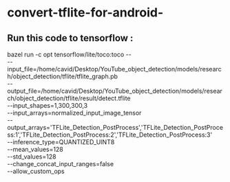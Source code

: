 # convert-tflite-for-android-


## Run this code to tensorflow :

bazel  run -c opt  tensorflow/lite/toco:toco -- \
--input_file=/home/cavid/Desktop/YouTube_object_detection/models/research/object_detection/tflite/tflite_graph.pb \
--output_file=/home/cavid/Desktop/YouTube_object_detection/models/research/object_detection/tflite/result/detect.tflite \
--input_shapes=1,300,300,3 \
--input_arrays=normalized_input_image_tensor \
--output_arrays='TFLite_Detection_PostProcess','TFLite_Detection_PostProcess:1','TFLite_Detection_PostProcess:2','TFLite_Detection_PostProcess:3' \
--inference_type=QUANTIZED_UINT8 \
--mean_values=128 \
--std_values=128 \
--change_concat_input_ranges=false \
--allow_custom_ops
